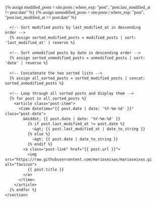 <html lang="en">
<head>
  <meta charset="UTF-8">
  <meta name="viewport" content="width=device-width, initial-scale=1.0">
  <title>infoBAG</title>
  <style>
    .tags-page {
      font-family: BitPotionExt;
      max-width: device-width;
      margin: 0 auto;
      padding: 20px;
    }
    .post-item {
      margin-bottom: 10px;
      border-bottom: 1px solid rgba(255, 255, 255, 0.1);
      padding-bottom: 15px;
    }
    .post-item:last-child {
      border-bottom: none;
    }
    .post-link {
      color: #FFFFFF;
      text-decoration: none;
      transition: color 0.3s ease;
      font-size: 1.2em;
      display: block;
      margin-bottom: 5px;
    }
    .post-link:hover {
      color: #0066cc;
    }
    .post-date {
      font-size: 0.9em;
      color: #888;
      display: block;
    }
    @media (max-width: 600px) {
      .tags-page {
        padding: 10px;
      }
      .post-link {
        font-size: 1em;
      }
    }
  </style>
</head>
<body>
  <main class="tags-page">
    <section>
      <!-- Separate posts where last_modified_at is different from date -->
      {% assign modified_posts = site.posts | where_exp: "post", "post.last_modified_at != post.date" %}
      {% assign unmodified_posts = site.posts | where_exp: "post", "post.last_modified_at == post.date" %}
      
      <!-- Sort modified posts by last_modified_at in descending order -->
      {% assign sorted_modified_posts = modified_posts | sort: 'last_modified_at' | reverse %}
      
      <!-- Sort unmodified posts by date in descending order -->
      {% assign sorted_unmodified_posts = unmodified_posts | sort: 'date' | reverse %}
      
      <!-- Concatenate the two sorted lists -->
      {% assign all_sorted_posts = sorted_modified_posts | concat: sorted_unmodified_posts %}
      
      <!-- Loop through all sorted posts and display them -->
      {% for post in all_sorted_posts %}
        <article class="post-item">
          <time datetime="{{ post.date | date: '%Y-%m-%d' }}" class="post-date">
            &middot; {{ post.date | date: '%Y-%m-%d' }}
              {% if post.last_modified_at != post.date %}
                ~&gt; {{ post.last_modified_at | date_to_string }}
              {% else %}
                ~&gt; {{ post.date | date_to_string }}
              {% endif %}            
            <a class="post-link" href="{{ post.url }}">
              <img src="https://raw.githubusercontent.com/marioseixas/marioseixas.github.io/main/assets/gold.ico" alt="favicon">
              {{ post.title }}
            </a>
          </time>
        </article>
      {% endfor %}
    </section>
  </main>
</body>
</html>
